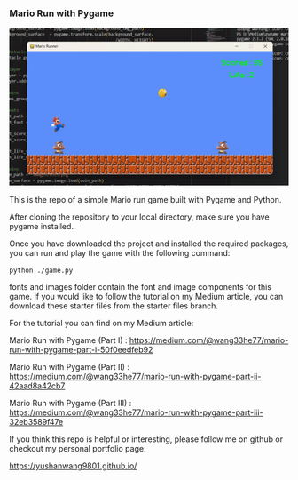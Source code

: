 ### Mario Run with Pygame 

![Demo recording of the Mario Runner](./images/mario.gif)


This is the repo of a simple Mario run game built with Pygame and Python.

After cloning the repository to your local directory, make sure you have pygame installed.

Once you have downloaded the project and installed the required packages, you
can run and play the game with the following command:

```{python}
python ./game.py
```

fonts and images folder contain the font and image components for this game.
If you would like to follow the tutorial on my Medium article, you can download 
these starter files from the starter files branch.

For the tutorial you can find on my Medium article:

Mario Run with Pygame (Part I) : https://medium.com/@wang33he77/mario-run-with-pygame-part-i-50f0eedfeb92

Mario Run with Pygame (Part II) : https://medium.com/@wang33he77/mario-run-with-pygame-part-ii-42aad8a42cb7

Mario Run with Pygame (Part III) : https://medium.com/@wang33he77/mario-run-with-pygame-part-iii-32eb3589f47e

If you think this repo is helpful or interesting, please follow me on github or checkout my personal portfolio page:

https://yushanwang9801.github.io/